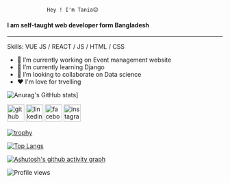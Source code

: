 
 
             
                 Hey ! I'm Tania😊
                 
#### I am self-taught web developer form Bangladesh
----------------------------------------------------


Skills: VUE JS / REACT / JS / HTML / CSS

- 🔭 I’m currently working on Event management website
- 🌱 I’m currently learning Django 
- 👯 I’m looking to collaborate on  Data science 
- ❤  I'm love for trvelling

![Anurag's GitHub stats](https://github-readme-stats.vercel.app/api?username=Tania&show_icons=true&theme=synthwave )]
 

[<img src='https://cdn.jsdelivr.net/npm/simple-icons@3.0.1/icons/github.svg' alt='github' height='40'>](https://github.com/https://github.com/TaniaIsa14)  [<img src='https://cdn.jsdelivr.net/npm/simple-icons@3.0.1/icons/linkedin.svg' alt='linkedin' height='40'>](https://www.linkedin.com/in/https://www.linkedin.com/in/tania-isa-389804150//)  [<img src='https://cdn.jsdelivr.net/npm/simple-icons@3.0.1/icons/facebook.svg' alt='facebook' height='40'>](https://www.facebook.com/https://www.facebook.com/profile.php?id=100004461466997)  [<img src='https://cdn.jsdelivr.net/npm/simple-icons@3.0.1/icons/instagram.svg' alt='instagram' height='40'>](https://www.instagram.com/https://www.instagram.com/misty_soytan//)  

[![trophy](https://github-profile-trophy.vercel.app/?username=https://github.com/TaniaIsa14)](https://github.com/ryo-ma/github-profile-trophy)

[![Top Langs](https://github-readme-stats.vercel.app/api/top-langs/?username=https://github.com/TaniaIsa14)](https://github.com/anuraghazra/github-readme-stats)


[![Ashutosh's github activity graph](https://activity-graph.herokuapp.com/graph?username=TaniaIsa14&theme=gotham)](https://github.com/TaniaIsa14/github-readme-activity-graph)

![Profile views](https://gpvc.arturio.dev/https://github.com/TaniaIsa14)  

